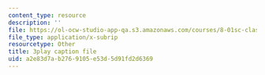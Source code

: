 ```yaml
---
content_type: resource
description: ''
file: https://ol-ocw-studio-app-qa.s3.amazonaws.com/courses/8-01sc-classical-mechanics-fall-2016/a2e83d7ab2769105e53d5d91fd2d6369_ByTlCmDoEnk.srt
file_type: application/x-subrip
resourcetype: Other
title: 3play caption file
uid: a2e83d7a-b276-9105-e53d-5d91fd2d6369
---
```

